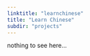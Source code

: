 ```yaml
---
linktitle: "learnchinese"
title: "Learn Chinese"
subdir: "projects"
---
```


nothing to see here...
